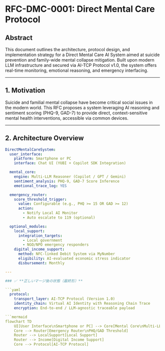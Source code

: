 # RFC-DMC-0001: Direct Mental Care Protocol

## Abstract

This document outlines the architecture, protocol design, and implementation strategy for a Direct Mental Care AI System aimed at suicide prevention and family-wide mental collapse mitigation. Built upon modern LLM infrastructure and secured via AI-TCP Protocol v1.0, the system offers real-time monitoring, emotional reasoning, and emergency interfacing.

---

## 1. Motivation

Suicide and familial mental collapse have become critical social issues in the modern world. This RFC proposes a system leveraging AI reasoning and sentiment scoring (PHQ-9, GAD-7) to provide direct, context-sensitive mental health interventions, accessible via common devices.

---

## 2. Architecture Overview

```yaml
DirectMentalCareSystem:
  user_interface:
    platform: Smartphone or PC
    interface: Chat UI (YUBI + Copilot SDK Integration)

  mental_core:
    engine: Multi-LLM Reasoner (Copilot / GPT / Gemini)
    sentiment_analysis: PHQ-9, GAD-7 Score Inference
    emotional_trace_log: YES

  emergency_router:
    score_threshold_trigger:
      value: Configurable (e.g., PHQ >= 15 OR GAD >= 12)
      action:
        - Notify Local AI Monitor
        - Auto escalate to 119 (optional)

  optional_modules:
    local_support:
      integration_targets:
        - Local government
        - NGO/NPO emergency responders
    digital_income_support:
      method: NFC-linked Debit System via MyNumber
      eligibility: AI-evaluated economic stress indicator
      disbursement: Monthly

---

### ✅ **正しいマージ後の状態（最終形）**

```yaml
  protocol:
    transport_layer: AI-TCP Protocol (Version 1.0)
    identity_chain: Virtual AI Identity with Reasoning Chain Trace
    encryption: End-to-end / LLM-agnostic traceable payload

```mermaid
flowchart TD
    UI[User Interface\nSmartphone or PC] --> Core[Mental Core\nMulti-LLM Reasoner]
    Core --> Router[Emergency Router\nPHQ/GAD Threshold]
    Router --> LocalSupport[Local Support]
    Router --> Income[Digital Income Support]
    Core --> Protocol[AI-TCP Protocol]
```
